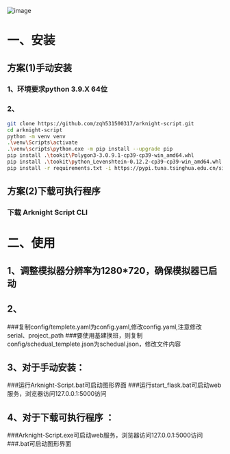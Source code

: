 ![image](https://github.com/zqh531500317/arknight-script/blob/master/asset/demo/demo1.png)
# 一、安装
## 方案(1)手动安装 
### 1、环境要求python 3.9.X 64位

### 2、

```Bash
git clone https://github.com/zqh531500317/arknight-script.git
cd arknight-script
python -m venv venv
.\venv\Scripts\activate
.\venv\scripts\python.exe -m pip install --upgrade pip
pip install .\tookit\Polygon3-3.0.9.1-cp39-cp39-win_amd64.whl
pip install .\tookit\python_Levenshtein-0.12.2-cp39-cp39-win_amd64.whl
pip install -r requirements.txt -i https://pypi.tuna.tsinghua.edu.cn/simple
```
## 方案(2)下载可执行程序 
### 下载 Arknight Script CLI

# 二、使用

## 1、调整模拟器分辨率为1280*720，确保模拟器已启动
## 2、
###复制config/templete.yaml为config.yaml,修改config.yaml,注意修改serial、project_path
###要使用基建换班，则复制config/schedual_templete.json为schedual.json，修改文件内容

## 3、对于手动安装：
###运行Arknight-Script.bat可启动图形界面
###运行start_flask.bat可启动web服务，浏览器访问127.0.0.1:5000访问
## 4、对于下载可执行程序 ： 
###Arknight-Script.exe可启动web服务，浏览器访问127.0.0.1:5000访问
###.bat可启动图形界面

